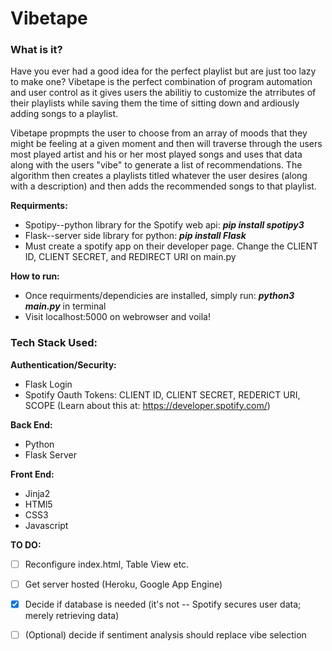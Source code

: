 # Vibetape

### What is it?

Have you ever had a good idea for the perfect playlist but are just too lazy to make one? Vibetape is the perfect combination of program automation and user control as it gives users the abilitiy to customize the atrributes of their playlists while saving them the time of sitting down and ardiously adding songs to a playlist.

Vibetape propmpts the user to choose from an array of moods that they might be feeling at a given moment and then will traverse through the users most played artist and his or her most played songs and uses that data along with the users "vibe" to generate a list of recommendations. The algorithm then creates a playlists titled whatever the user desires (along with a description) and then adds the recommended songs to that playlist.

**Requirments:**
- Spotipy--python library for the Spotify web api: ***pip install spotipy3***
- Flask--server side library for python:  ***pip install Flask***
- Must create a spotify app on their developer page. Change the CLIENT ID, CLIENT SECRET, and REDIRECT URI on main.py

**How to run:**
- Once requirments/dependicies are installed, simply run: ***python3 main.py*** in terminal
- Visit localhost:5000 on webrowser and voila!

### Tech Stack Used:

**Authentication/Security:**
  - Flask Login
  - Spotify Oauth Tokens: CLIENT ID, CLIENT SECRET, REDERICT URI, SCOPE (Learn about this at: https://developer.spotify.com/)

**Back End:**
  - Python
  - Flask Server

**Front End:**
  - Jinja2
  - HTMl5
  - CSS3
  - Javascript
  
**TO DO:**
  - [ ] Reconfigure index.html, Table View etc.
  - [ ] Get server hosted (Heroku, Google App Engine)
  - [X] Decide if database is needed (it's not -- Spotify secures user data; merely retrieving data)
  - [ ] \(Optional) decide if sentiment analysis should replace vibe selection


